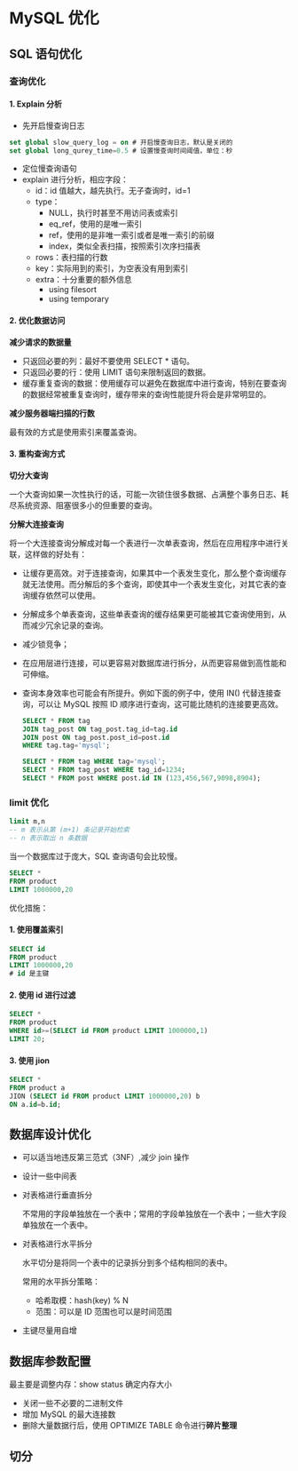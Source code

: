 # MySQL 优化

## SQL 语句优化

### 查询优化

#### 1. Explain 分析

- 先开启慢查询日志 

```sql
set global slow_query_log = on # 开启慢查询日志，默认是关闭的
set global long_qurey_time=0.5 # 设置慢查询时间阈值，单位：秒
```

- 定位慢查询语句
- explain 进行分析，相应字段：
  - id：id 值越大，越先执行。无子查询时，id=1
  - type：
    - NULL，执行时甚至不用访问表或索引
    - eq_ref，使用的是唯一索引
    - ref，使用的是非唯一索引或者是唯一索引的前缀
    - index，类似全表扫描，按照索引次序扫描表
  - rows：表扫描的行数
  - key：实际用到的索引，为空表没有用到索引
  - extra：十分重要的额外信息
    - using filesort
    - using temporary

#### 2.  优化数据访问

**减少请求的数据量**

- 只返回必要的列：最好不要使用 SELECT * 语句。
- 只返回必要的行：使用 LIMIT 语句来限制返回的数据。
- 缓存重复查询的数据：使用缓存可以避免在数据库中进行查询，特别在要查询的数据经常被重复查询时，缓存带来的查询性能提升将会是非常明显的。

**减少服务器端扫描的行数**

最有效的方式是使用索引来覆盖查询。

#### 3. 重构查询方式

**切分大查询**

一个大查询如果一次性执行的话，可能一次锁住很多数据、占满整个事务日志、耗尽系统资源、阻塞很多小的但重要的查询。

**分解大连接查询**

将一个大连接查询分解成对每一个表进行一次单表查询，然后在应用程序中进行关联，这样做的好处有：

- 让缓存更高效。对于连接查询，如果其中一个表发生变化，那么整个查询缓存就无法使用。而分解后的多个查询，即使其中一个表发生变化，对其它表的查询缓存依然可以使用。

- 分解成多个单表查询，这些单表查询的缓存结果更可能被其它查询使用到，从而减少冗余记录的查询。

- 减少锁竞争；

- 在应用层进行连接，可以更容易对数据库进行拆分，从而更容易做到高性能和可伸缩。

- 查询本身效率也可能会有所提升。例如下面的例子中，使用 IN() 代替连接查询，可以让 MySQL 按照 ID 顺序进行查询，这可能比随机的连接要更高效。

  ```sql
  SELECT * FROM tag
  JOIN tag_post ON tag_post.tag_id=tag.id
  JOIN post ON tag_post.post_id=post.id
  WHERE tag.tag='mysql';
  ```

  ```sql
  SELECT * FROM tag WHERE tag='mysql';
  SELECT * FROM tag_post WHERE tag_id=1234;
  SELECT * FROM post WHERE post.id IN (123,456,567,9098,8904);
  ```

### limit 优化

```sql
limit m,n 
-- m 表示从第 (m+1) 条记录开始检索
-- n 表示取出 n 条数据
```

当一个数据库过于庞大，SQL 查询语句会比较慢。

```sql
SELECT * 
FROM product
LIMIT 1000000,20
```

优化措施：

#### 1. 使用覆盖索引

```sql
SELECT id
FROM product
LIMIT 1000000,20
# id 是主键
```

#### 2. 使用 id 进行过滤

```sql
SELECT * 
FROM product
WHERE id>=(SELECT id FROM product LIMIT 1000000,1)
LIMIT 20;
```

#### 3. 使用 jion 

```sql
SELECT *
FROM product a
JION (SELECT id FROM product LIMIT 1000000,20) b
ON a.id=b.id;
```



## 数据库设计优化

- 可以适当地违反第三范式（3NF）,减少 join 操作

- 设计一些中间表

- 对表格进行垂直拆分

  不常用的字段单独放在一个表中；常用的字段单独放在一个表中；一些大字段单独放在一个表中。

- 对表格进行水平拆分

  水平切分是将同一个表中的记录拆分到多个结构相同的表中。

  常用的水平拆分策略：

  - 哈希取模：hash(key) % N
  - 范围：可以是 ID 范围也可以是时间范围

- 主键尽量用自增



## 数据库参数配置

最主要是调整内存：show status 确定内存大小

- 关闭一些不必要的二进制文件
- 增加 MySQL 的最大连接数
- 删除大量数据行后，使用 OPTIMIZE TABLE 命令进行**碎片整理**



## 切分







